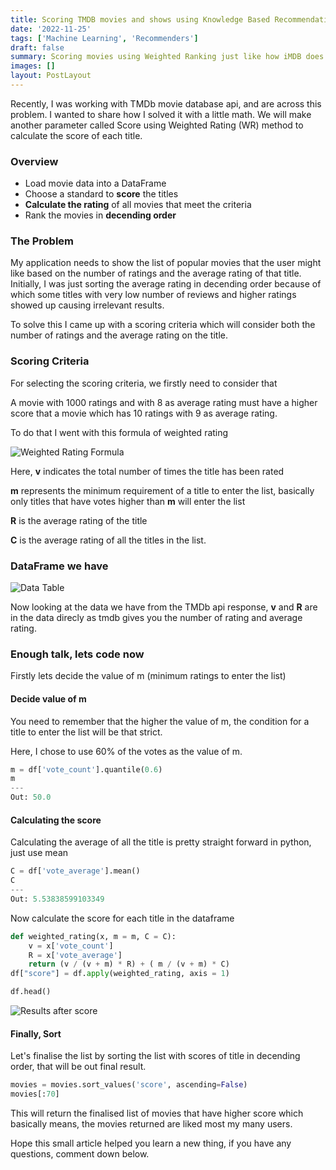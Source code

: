 ```yaml
---
title: Scoring TMDB movies and shows using Knowledge Based Recommendations
date: '2022-11-25'
tags: ['Machine Learning', 'Recommenders']
draft: false
summary: Scoring movies using Weighted Ranking just like how iMDB does on their site using a little math formula
images: []
layout: PostLayout
---
```


Recently, I was working with TMDb movie database api, and are across this problem. I wanted to share how I solved it with a little math. We will make another parameter called Score using Weighted Rating (WR) method to calculate the score of each title.

### Overview

- Load movie data into a DataFrame
- Choose a standard to **score** the titles
- **Calculate the rating** of all movies that meet the criteria
- Rank the movies in **decending order**

### The Problem

My application needs to show the list of popular movies that the user might like based on the number of ratings and the average rating of that title. Initially, I was just sorting the average rating in decending order because of which some titles with very low number of reviews and higher ratings showed up causing irrelevant results.

To solve this I came up with a scoring criteria which will consider both the number of ratings and the average rating on the title.

### Scoring Criteria

For selecting the scoring criteria, we firstly need to consider that

A movie with 1000 ratings and with 8 as average rating must have a higher score that a movie which has 10 ratings with 9 as average rating.

To do that I went with this formula of weighted rating

![Weighted Rating Formula](https://cdn.hashnode.com/res/hashnode/image/upload/v1665667987688/fyw8r35xq.png)

Here, **v** indicates the total number of times the title has been rated

**m** represents the minimum requirement of a title to enter the list, basically only titles that have votes higher than **m** will enter the list

**R** is the average rating of the title

**C** is the average rating of all the titles in the list.

### DataFrame we have

![Data Table](https://cdn.hashnode.com/res/hashnode/image/upload/v1665668329370/ECslkPsiO.png)

Now looking at the data we have from the TMDb api response, **v** and **R** are in the data direcly as tmdb gives you the number of rating and average rating.

### Enough talk, lets code now

Firstly lets decide the value of m (minimum ratings to enter the list)

#### Decide value of m

You need to remember that the higher the value of m, the condition for a title to enter the list will be that strict.

Here, I chose to use 60% of the votes as the value of m.

```python
m = df['vote_count'].quantile(0.6)
m
---
Out: 50.0
```

#### Calculating the score

Calculating the average of all the title is pretty straight forward in python, just use mean

```python
C = df['vote_average'].mean()
C
---
Out: 5.53838599103349
```

Now calculate the score for each title in the dataframe

```python
def weighted_rating(x, m = m, C = C):
	v = x['vote_count']
	R = x['vote_average']
	return (v / (v + m) * R) + ( m / (v + m) * C)
df["score"] = df.apply(weighted_rating, axis = 1)

df.head()
```

![Results after score](https://cdn.hashnode.com/res/hashnode/image/upload/v1665669115614/Km1E5rZI1.png)

#### Finally, Sort

Let's finalise the list by sorting the list with scores of title in decending order, that will be out final result.

```python
movies = movies.sort_values('score', ascending=False)
movies[:70]
```

This will return the finalised list of movies that have higher score which basically means, the movies returned are liked most my many users.

Hope this small article helped you learn a new thing, if you have any questions, comment down below.
